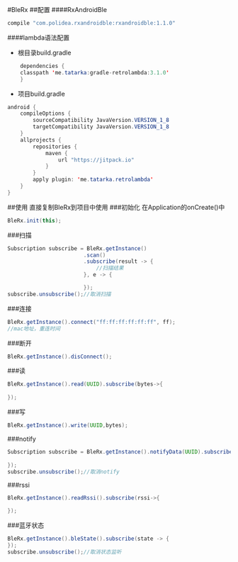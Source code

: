 #BleRx
##配置
####RxAndroidBle  
```java
compile "com.polidea.rxandroidble:rxandroidble:1.1.0"
```
####lambda语法配置
* 根目录build.gradle
```java
    dependencies {
    classpath 'me.tatarka:gradle-retrolambda:3.1.0'
    }
```
* 项目build.gradle
```java
android {
    compileOptions {
        sourceCompatibility JavaVersion.VERSION_1_8
        targetCompatibility JavaVersion.VERSION_1_8
    }
    allprojects {
        repositories {
            maven {
                url "https://jitpack.io"
            }
        }
        apply plugin: 'me.tatarka.retrolambda'
    }
}
```

##使用
直接复制BleRx到项目中使用
###初始化
在Application的onCreate()中
```java
BleRx.init(this);
```
###扫描
```java
Subscription subscribe = BleRx.getInstance()
                        .scan()
                        .subscribe(result -> {
                            //扫描结果
                        }, e -> {

                        });
subscribe.unsubscribe();//取消扫描
```
###连接
```java
BleRx.getInstance().connect("ff:ff:ff:ff:ff:ff", ff);
//mac地址，重连时间
```
###断开
```java
BleRx.getInstance().disConnect();
```
###读
```java
BleRx.getInstance().read(UUID).subscribe(bytes->{
                    
});
```
###写
```java
BleRx.getInstance().write(UUID,bytes);
```
###notify
```java
Subscription subscribe = BleRx.getInstance().notifyData(UUID).subscribe(bytes -> {
                    
});
subscribe.unsubscribe();//取消notify
```
###rssi
```java
BleRx.getInstance().readRssi().subscribe(rssi->{

});
```
###蓝牙状态
```java
BleRx.getInstance().bleState().subscribe(state -> {
});
subscribe.unsubscribe();//取消状态监听
```
